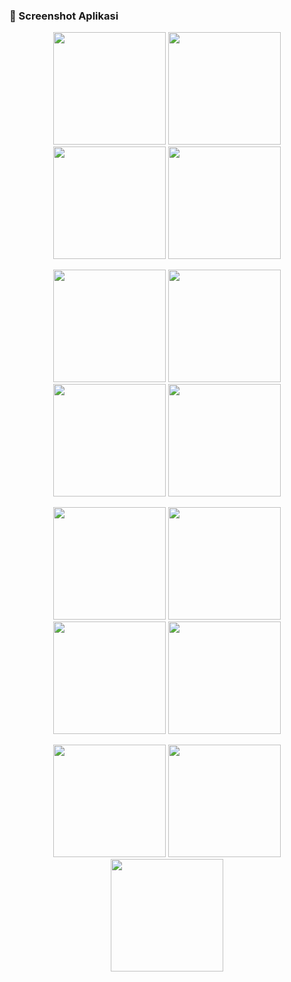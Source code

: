 <h3>📸 Screenshot Aplikasi</h3>

<p align="center">
  <img src="https://github.com/user-attachments/assets/14502ba5-0da9-40c3-8c1e-ef6305c8c49e" width="180" />
  <img src="https://github.com/user-attachments/assets/a9fdc568-ef66-4529-8e4b-a8403e4ca058" width="180" />
  <img src="https://github.com/user-attachments/assets/2c711568-5854-4880-ad83-ce7e01e9bc73" width="180" />
  <img src="https://github.com/user-attachments/assets/ec6db060-565e-4509-8b95-646e594c46ed" width="180" />
</p>
<p align="center">
  <img src="https://github.com/user-attachments/assets/f54b8bc4-6e10-419c-9603-e5a63adb3e15" width="180" />
  <img src="https://github.com/user-attachments/assets/bb41c98c-1b1b-47a3-9071-90962d7082a2" width="180" />
  <img src="https://github.com/user-attachments/assets/87d29c66-98eb-4d2c-8846-0475bd7d6317" width="180" />
  <img src="https://github.com/user-attachments/assets/e939e7e5-0b31-4cc2-872d-8cf058059a01" width="180" />
</p>
<p align="center">
  <img src="https://github.com/user-attachments/assets/f55f25de-2160-47f6-9246-7959734d1289" width="180" />
  <img src="https://github.com/user-attachments/assets/6e746f64-1851-45d1-a861-5d1ae8acabbf" width="180" />
  <img src="https://github.com/user-attachments/assets/2e0bf439-0de7-463d-9d36-99b955b6cce6" width="180" />
  <img src="https://github.com/user-attachments/assets/976157bb-61d8-4719-a7e5-ce1b96addba8" width="180" />
</p>
<p align="center">
  <img src="https://github.com/user-attachments/assets/0f80de92-edf0-4680-b7d6-869fd290549f" width="180" />
  <img src="https://github.com/user-attachments/assets/e7c96b28-0243-4e65-9e9a-6985fbae782d" width="180" />
  <img src="https://github.com/user-attachments/assets/b5cf2366-4306-467a-82d7-1e6f94ef49e7" width="180" />
</p>
